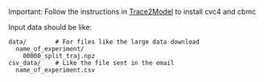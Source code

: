 Important: Follow the instructions in [Trace2Model](https://github.com/natasha-jeppu/Trace2Model) to install cvc4 and cbmc

Input data should be like:

```
data/        # For files like the large data download
  name_of_experiment/
    00000_split_traj.npz
csv_data/    # Like the file sent in the email
  name_of_experiment.csv
```